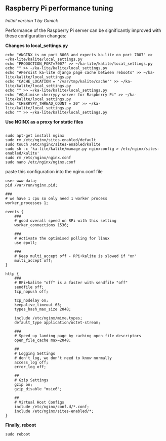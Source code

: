 ## Raspberry Pi performance tuning

*Initial version 1 by Gimick*

Performance of the Raspberry Pi server can be significantly improved with these configuration changes:


**Changes to local_settings.py**

```
echo "#NGINX is on port 8008 and expects ka-lite on port 7007" >> ~/ka-lite/kalite/local_settings.py
echo "PRODUCTION_PORT=7007" >> ~/ka-lite/kalite/local_settings.py
echo "" >> ~/ka-lite/kalite/local_settings.py
echo "#Persist ka-lite django page cache between reboots" >> ~/ka-lite/kalite/local_settings.py
echo "CACHE_LOCATION = '/var/tmp/kalite/cache'" >> ~/ka-lite/kalite/local_settings.py
echo "" >> ~/ka-lite/kalite/local_settings.py
echo "#Optimise cherrypy server for Raspberry Pi" >> ~/ka-lite/kalite/local_settings.py
echo "CHERRYPY_THREAD_COUNT = 20" >> ~/ka-lite/kalite/local_settings.py
echo "" >> ~/ka-lite/kalite/local_settings.py

```

**Use NGINX as a proxy for static files**

```

sudo apt-get install nginx
sudo rm /etc/nginx/sites-enabled/default
sudo touch /etc/nginx/sites-enabled/kalite
sudo sh -c 'ka-lite/kalite/manage.py nginxconfig > /etc/nginx/sites-enabled/kalite'
sudo rm /etc/nginx/nginx.conf
sudo nano /etc/nginx/nginx.conf 

```

paste this configuration into the nginx.conf file

```
user www-data;
pid /var/run/nginx.pid;

###
# we have 1 cpu so only need 1 worker process
worker_processes 1;

events {
	###
	# good overall speed on RPi with this setting
	worker_connections 1536;

	###
	# Activate the optimised polling for linux 
	use epoll;

	###
	# Keep multi_accept off - RPi+kalite is slowed if "on"
	multi_accept off;
}

http {
	###
	# RPi+kalite "off" is a faster with sendfile "off"
	sendfile off;
	tcp_nopush off;
	
	tcp_nodelay on;
	keepalive_timeout 65;
	types_hash_max_size 2048;

	include /etc/nginx/mime.types;
	default_type application/octet-stream;
	
	###
	# Speed up landing page by caching open file descriptors
	open_file_cache max=2048;
        
	##
	# Logging Settings
	# don't log, we don't need to know normally
	access_log off;
	error_log off;

	##
	# Gzip Settings
	gzip on;
	gzip_disable "msie6";

	##
	# Virtual Host Configs
	include /etc/nginx/conf.d/*.conf;
	include /etc/nginx/sites-enabled/*;
}

```

**Finally, reboot**

```
sudo reboot

```
